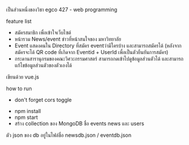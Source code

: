 เป็นส่วนหนึ่งของวิชา egco 427 - web programming

feature list
- สมัครสมาชิก เพื่อเข้าใจเว็บไซต์
- หน้ารวม News/event ข่าวที่หน้าสนใจของ มหาวิทยาลัย
- Event แสดงคนใน Directory ที่สมัคร eventว่ามีใครบ้าง และสามารถสมัครได้ (หลังจากสมัครจะได้ QR code ที่เกิดจาก Eventid + UserId เพื่อเป็นตัวยืนยันการสมัคร) 
- กระดานสารานุกรมของคณะวิศวะกรรมศาสตร์ สามารถกดเข้าไปดูข้อมูลส่วนตัวได้ และสามารถแก้ไขข้อมูลส่วนตัวของตัวเองได้


เขียนด้วย vue.js

how to run

* don't forget cors toggle

- npm install
- npm start
- สร้าง collection ของ MongoDB ชื่อ events news และ users


ตัว json ของ db อยู่ในไฟล์ชื่อ newsdb.json / eventdb.json


